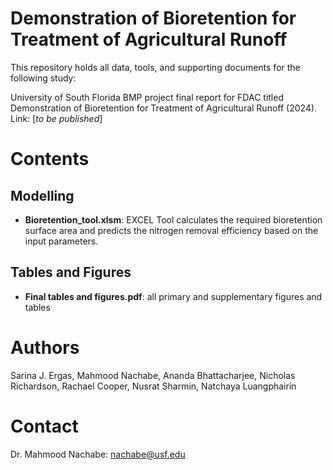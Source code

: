 # Demonstration of Bioretention for Treatment of Agricultural Runoff
This repository holds all data, tools, and supporting documents for the following study:

University of South Florida BMP project final report for FDAC titled Demonstration of Bioretention for Treatment of Agricultural Runoff (2024).
Link: [*to be published*]

# Contents
## Modelling
- **Bioretention_tool.xlsm**: EXCEL Tool  calculates the required bioretention surface area and predicts the nitrogen removal efficiency based on the input parameters.

## Tables and Figures
- **Final tables and figures.pdf**: all primary and supplementary figures and tables

# Authors
Sarina J. Ergas, Mahmood Nachabe, Ananda Bhattacharjee, Nicholas Richardson, Rachael Cooper, Nusrat Sharmin, Natchaya Luangphairin

# Contact
Dr. Mahmood Nachabe: nachabe@usf.edu
